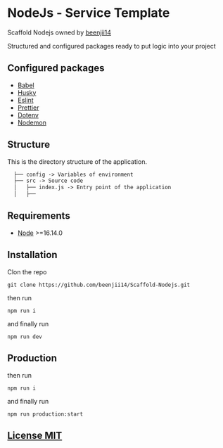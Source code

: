 # NodeJs - Service Template

Scaffold Nodejs owned by [beenjii14](https://github.com/beenjii14)

Structured and configured packages ready to put logic into your project

## Configured packages

- [Babel](https://babeljs.io/)
- [Husky](https://typicode.github.io/husky/#/)
- [Eslint](https://eslint.org/)
- [Prettier](https://prettier.io/)
- [Dotenv](https://www.npmjs.com/package/dotenv)
- [Nodemon](https://www.npmjs.com/package/nodemon)

## Structure

This is the directory structure of the application.

```txt
  ├── config -> Variables of environment
  ├── src -> Source code
  │   ├── index.js -> Entry point of the application
  │   ├── 
```

## Requirements

- [Node](https://nodejs.org/en/) >=16.14.0

## Installation

Clon the repo

`git clone https://github.com/beenjii14/Scaffold-Nodejs.git`

then run

`npm run i`

and finally run

`npm run dev`

## Production

then run

`npm run i`

and finally run

`npm run production:start`

## [License MIT](LICENSE)
